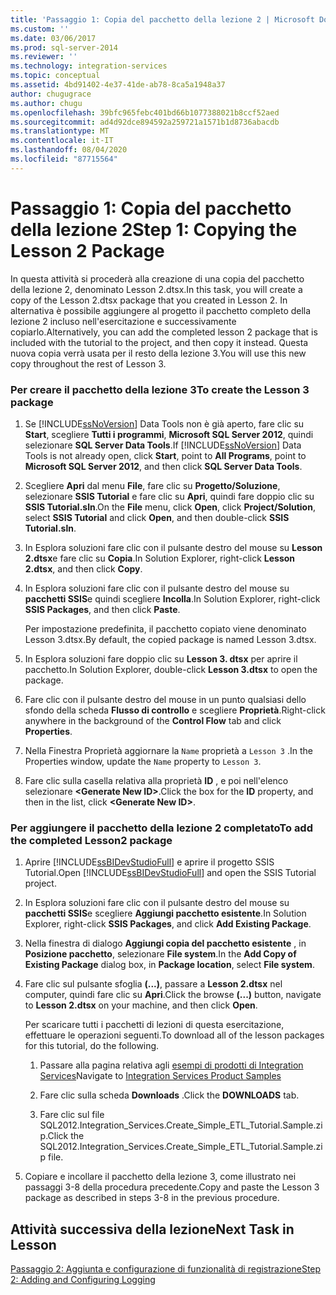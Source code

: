 ```yaml
---
title: 'Passaggio 1: Copia del pacchetto della lezione 2 | Microsoft Docs'
ms.custom: ''
ms.date: 03/06/2017
ms.prod: sql-server-2014
ms.reviewer: ''
ms.technology: integration-services
ms.topic: conceptual
ms.assetid: 4bd91402-4e37-41de-ab78-8ca5a1948a37
author: chugugrace
ms.author: chugu
ms.openlocfilehash: 39bfc965febc401bd66b1077388021b8ccf52aed
ms.sourcegitcommit: ad4d92dce894592a259721a1571b1d8736abacdb
ms.translationtype: MT
ms.contentlocale: it-IT
ms.lasthandoff: 08/04/2020
ms.locfileid: "87715564"
---
```

# <a name="step-1-copying-the-lesson-2-package"></a><span data-ttu-id="ece46-102">Passaggio 1: Copia del pacchetto della lezione 2</span><span class="sxs-lookup"><span data-stu-id="ece46-102">Step 1: Copying the Lesson 2 Package</span></span>
  <span data-ttu-id="ece46-103">In questa attività si procederà alla creazione di una copia del pacchetto della lezione 2, denominato Lesson 2.dtsx.</span><span class="sxs-lookup"><span data-stu-id="ece46-103">In this task, you will create a copy of the Lesson 2.dtsx package that you created in Lesson 2.</span></span> <span data-ttu-id="ece46-104">In alternativa è possibile aggiungere al progetto il pacchetto completo della lezione 2 incluso nell'esercitazione e successivamente copiarlo.</span><span class="sxs-lookup"><span data-stu-id="ece46-104">Alternatively, you can add the completed lesson 2 package that is included with the tutorial to the project, and then copy it instead.</span></span> <span data-ttu-id="ece46-105">Questa nuova copia verrà usata per il resto della lezione 3.</span><span class="sxs-lookup"><span data-stu-id="ece46-105">You will use this new copy throughout the rest of Lesson 3.</span></span>  
  
### <a name="to-create-the-lesson-3-package"></a><span data-ttu-id="ece46-106">Per creare il pacchetto della lezione 3</span><span class="sxs-lookup"><span data-stu-id="ece46-106">To create the Lesson 3 package</span></span>  
  
1.  <span data-ttu-id="ece46-107">Se [!INCLUDE[ssNoVersion](../includes/ssnoversion-md.md)] Data Tools non è già aperto, fare clic su **Start**, scegliere **Tutti i programmi**, **Microsoft SQL Server 2012**, quindi selezionare **SQL Server Data Tools**.</span><span class="sxs-lookup"><span data-stu-id="ece46-107">If [!INCLUDE[ssNoVersion](../includes/ssnoversion-md.md)] Data Tools is not already open, click **Start**, point to **All Programs**, point to **Microsoft SQL Server 2012**, and then click **SQL Server Data Tools**.</span></span>  
  
2.  <span data-ttu-id="ece46-108">Scegliere **Apri** dal menu **File**, fare clic su **Progetto/Soluzione**, selezionare **SSIS Tutorial** e fare clic su **Apri**, quindi fare doppio clic su **SSIS Tutorial.sln**.</span><span class="sxs-lookup"><span data-stu-id="ece46-108">On the **File** menu, click **Open**, click **Project/Solution**, select **SSIS Tutorial** and click **Open**, and then double-click **SSIS Tutorial.sln**.</span></span>  
  
3.  <span data-ttu-id="ece46-109">In Esplora soluzioni fare clic con il pulsante destro del mouse su **Lesson 2.dtsx**e fare clic su **Copia**.</span><span class="sxs-lookup"><span data-stu-id="ece46-109">In Solution Explorer, right-click **Lesson 2.dtsx**, and then click **Copy**.</span></span>  
  
4.  <span data-ttu-id="ece46-110">In Esplora soluzioni fare clic con il pulsante destro del mouse su **pacchetti SSIS**e quindi scegliere **Incolla**.</span><span class="sxs-lookup"><span data-stu-id="ece46-110">In Solution Explorer, right-click **SSIS Packages**, and then click **Paste**.</span></span>  
  
     <span data-ttu-id="ece46-111">Per impostazione predefinita, il pacchetto copiato viene denominato Lesson 3.dtsx.</span><span class="sxs-lookup"><span data-stu-id="ece46-111">By default, the copied package is named Lesson 3.dtsx.</span></span>  
  
5.  <span data-ttu-id="ece46-112">In Esplora soluzioni fare doppio clic su **Lesson 3. dtsx** per aprire il pacchetto.</span><span class="sxs-lookup"><span data-stu-id="ece46-112">In Solution Explorer, double-click **Lesson 3.dtsx** to open the package.</span></span>  
  
6.  <span data-ttu-id="ece46-113">Fare clic con il pulsante destro del mouse in un punto qualsiasi dello sfondo della scheda **Flusso di controllo** e scegliere **Proprietà**.</span><span class="sxs-lookup"><span data-stu-id="ece46-113">Right-click anywhere in the background of the **Control Flow** tab and click **Properties**.</span></span>  
  
7.  <span data-ttu-id="ece46-114">Nella Finestra Proprietà aggiornare la `Name` proprietà a `Lesson 3` .</span><span class="sxs-lookup"><span data-stu-id="ece46-114">In the Properties window, update the `Name` property to `Lesson 3`.</span></span>  
  
8.  <span data-ttu-id="ece46-115">Fare clic sulla casella relativa alla proprietà **ID** , e poi nell'elenco selezionare **\<Generate New ID>**.</span><span class="sxs-lookup"><span data-stu-id="ece46-115">Click the box for the **ID** property, and then in the list, click **\<Generate New ID>**.</span></span>  
  
### <a name="to-add-the-completed-lesson2-package"></a><span data-ttu-id="ece46-116">Per aggiungere il pacchetto della lezione 2 completato</span><span class="sxs-lookup"><span data-stu-id="ece46-116">To add the completed Lesson2 package</span></span>  
  
1.  <span data-ttu-id="ece46-117">Aprire [!INCLUDE[ssBIDevStudioFull](../includes/ssbidevstudiofull-md.md)] e aprire il progetto SSIS Tutorial.</span><span class="sxs-lookup"><span data-stu-id="ece46-117">Open [!INCLUDE[ssBIDevStudioFull](../includes/ssbidevstudiofull-md.md)] and open the SSIS Tutorial project.</span></span>  
  
2.  <span data-ttu-id="ece46-118">In Esplora soluzioni fare clic con il pulsante destro del mouse su **pacchetti SSIS**e scegliere **Aggiungi pacchetto esistente**.</span><span class="sxs-lookup"><span data-stu-id="ece46-118">In Solution Explorer, right-click **SSIS Packages**, and click **Add Existing Package**.</span></span>  
  
3.  <span data-ttu-id="ece46-119">Nella finestra di dialogo **Aggiungi copia del pacchetto esistente** , in **Posizione pacchetto**, selezionare **File system**.</span><span class="sxs-lookup"><span data-stu-id="ece46-119">In the **Add Copy of Existing Package** dialog box, in **Package location**, select **File system**.</span></span>  
  
4.  <span data-ttu-id="ece46-120">Fare clic sul pulsante sfoglia **(...)**, passare a **Lesson 2.dtsx** nel computer, quindi fare clic su **Apri**.</span><span class="sxs-lookup"><span data-stu-id="ece46-120">Click the browse **(...)** button, navigate to **Lesson 2.dtsx** on your machine, and then click **Open**.</span></span>  
  
     <span data-ttu-id="ece46-121">Per scaricare tutti i pacchetti di lezioni di questa esercitazione, effettuare le operazioni seguenti.</span><span class="sxs-lookup"><span data-stu-id="ece46-121">To download all of the lesson packages for this tutorial, do the following.</span></span>  
  
    1.  <span data-ttu-id="ece46-122">Passare alla pagina relativa agli [esempi di prodotti di Integration Services](https://go.microsoft.com/fwlink/?LinkId=275027)</span><span class="sxs-lookup"><span data-stu-id="ece46-122">Navigate to [Integration Services Product Samples](https://go.microsoft.com/fwlink/?LinkId=275027)</span></span>  
  
    2.  <span data-ttu-id="ece46-123">Fare clic sulla scheda **Downloads** .</span><span class="sxs-lookup"><span data-stu-id="ece46-123">Click the **DOWNLOADS** tab.</span></span>  
  
    3.  <span data-ttu-id="ece46-124">Fare clic sul file SQL2012.Integration_Services.Create_Simple_ETL_Tutorial.Sample.zip.</span><span class="sxs-lookup"><span data-stu-id="ece46-124">Click the SQL2012.Integration_Services.Create_Simple_ETL_Tutorial.Sample.zip file.</span></span>  
  
5.  <span data-ttu-id="ece46-125">Copiare e incollare il pacchetto della lezione 3, come illustrato nei passaggi 3-8 della procedura precedente.</span><span class="sxs-lookup"><span data-stu-id="ece46-125">Copy and paste the Lesson 3 package as described in steps 3-8 in the previous procedure.</span></span>  
  
## <a name="next-task-in-lesson"></a><span data-ttu-id="ece46-126">Attività successiva della lezione</span><span class="sxs-lookup"><span data-stu-id="ece46-126">Next Task in Lesson</span></span>  
 [<span data-ttu-id="ece46-127">Passaggio 2: Aggiunta e configurazione di funzionalità di registrazione</span><span class="sxs-lookup"><span data-stu-id="ece46-127">Step 2: Adding and Configuring Logging</span></span>](lesson-3-2-adding-and-configuring-logging.md)  
  
  
